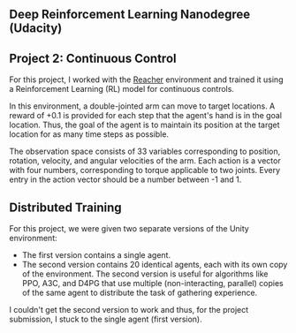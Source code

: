 ## Deep Reinforcement Learning Nanodegree (Udacity)
## Project 2: Continuous Control
For this project, I worked with the [Reacher](https://github.com/Unity-Technologies/ml-agents/blob/master/docs/Learning-Environment-Examples.md#reacher) environment and trained it using a Reinforcement Learning (RL) model  for continuous controls.

In this environment, a double-jointed arm can move to target locations. A reward of +0.1 is provided for each step that the agent's hand is in the goal location. Thus, the goal of the agent is to maintain its position at the target location for as many time steps as possible.

The observation space consists of 33 variables corresponding to position, rotation, velocity, and angular velocities of the arm. Each action is a vector with four numbers, corresponding to torque applicable to two joints. Every entry in the action vector should be a number between -1 and 1.

## Distributed Training
For this project, we were given two separate versions of the Unity environment:

- The first version contains a single agent.
- The second version contains 20 identical agents, each with its own copy of the environment.
The second version is useful for algorithms like PPO, A3C, and D4PG that use multiple (non-interacting, parallel) copies of the same agent to distribute the task of gathering experience.

I couldn't get the second version to work and thus, for the project submission, I stuck to the single agent (first version).
